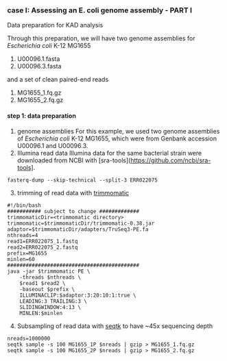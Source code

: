 ### case I: Assessing an E. coli genome assembly - PART I
Data preparation for KAD analysis

Through this preparation, we will have two genome assemblies for *Escherichia coli* K-12 MG1655
1. U00096.1.fasta
2. U00096.3.fasta

and a set of clean paired-end reads
1. MG1655_1.fq.gz
2. MG1655_2.fq.gz

#### step 1: data preparation
1. genome assemblies
For this example, we used two genome assemblies of *Escherichia coli* K-12 MG1655, which were from Genbank accession U00096.1 and U00096.3.
2. Illumina read data
Illumina data for the same bacterial strain were downloaded from NCBI with [sra-tools](https://github.com/ncbi/sra-tools].
```
fasterq-dump --skip-technical --split-3 ERR022075
```
3. trimming of read data with [trimmomatic](http://www.usadellab.org/cms/?page=trimmomatic)
```
#!/bin/bash
########### subject to change #############
trimmomaticDir=<trimmomatic directory>
trimmomatic=$trimmomaticDir/trimmomatic-0.38.jar
adaptor=$trimmomaticDir/adapters/TruSeq3-PE.fa
nthreads=4
read1=ERR022075_1.fastq
read2=ERR022075_2.fastq
prefix=MG1655
minlen=60
###########################################
java -jar $trimmomatic PE \
    -threads $nthreads \
    $read1 $read2 \
    -baseout $prefix \
    ILLUMINACLIP:$adaptor:3:20:10:1:true \
    LEADING:3 TRAILING:3 \
    SLIDINGWINDOW:4:13 \
    MINLEN:$minlen
```
4. Subsampling of read data with [seqtk](https://github.com/lh3/seqtk) to have ~45x sequencing depth
```
nreads=1000000
seqtk sample -s 100 MG1655_1P $nreads | gzip > MG1655_1.fq.gz
seqtk sample -s 100 MG1655_2P $nreads | gzip > MG1655_2.fq.gz
```
